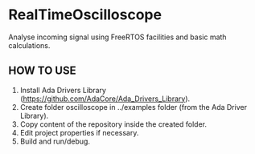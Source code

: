 # RealTimeOscilloscope
Analyse incoming signal using FreeRTOS facilities and basic math calculations.

## HOW TO USE

1. Install Ada Drivers Library (https://github.com/AdaCore/Ada_Drivers_Library).
2. Create folder oscilloscope in ../examples folder (from the Ada Driver Library).
3. Copy content of the repository inside the created folder.
4. Edit project properties if necessary.
5. Build and run/debug.
